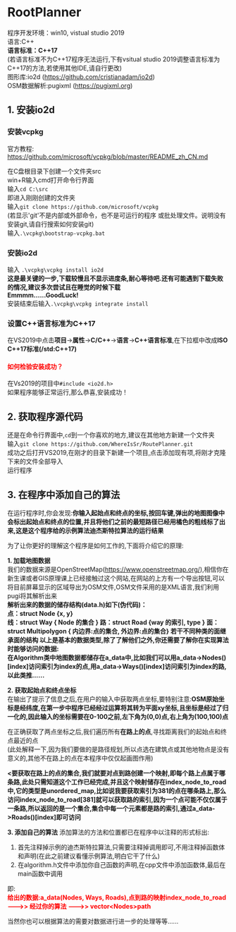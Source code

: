 # RootPlanner
程序开发环境：win10, vistual studio 2019        
语言:C++        
**语言标准：C++17**     
(若语言标准不为C\+\+17程序无法运行,下有vsitual studio 2019调整语言标准为C\+\+17的方法,若使用其他IDE,请自行更改)     
图形库:io2d (https://github.com/cristianadam/io2d)     
OSM数据解析:pugixml (https://pugixml.org)       
## 1. 安装io2d      
### 安装vcpkg     
官方教程:        
https://github.com/microsoft/vcpkg/blob/master/README_zh_CN.md     

在C盘根目录下创建一个文件夹src      
win+R输入cmd打开命令行界面   
输入`cd C:\src`     
即进入刚刚创建的文件夹      
输入`git clone https://github.com/microsoft/vcpkg`      
(若显示'git'不是内部或外部命令，也不是可运行的程序
或批处理文件。说明没有安装git,请自行搜索如何安装git)        
输入`.\vcpkg\bootstrap-vcpkg.bat`       
### 安装io2d
输入 `.\vcpkg\vcpkg install io2d`       
**这是最关键的一步,下载较慢且不显示进度条,耐心等待吧.还有可能遇到下载失败的情况,建议多次尝试且在睡觉的时候下载**       
**Emmmm......GoodLuck!**        
安装结束后输入`.\vcpkg\vcpkg integrate install`     
### 设置C++语言标准为C\+\+17
在VS2019中点击**项目**->**属性**->**C/C++**->**语言**->**C++语言标准**,在下拉框中改成**ISO C++17标准(/std:C\+\+17)**        
#### **<font color=red>如何检验安装成功？</font>**       
在Vs2019的项目中`#include <io2d.h>`     
如果程序能够正常运行,那么恭喜,安装成功！
## 2. 获取程序源代码
还是在命令行界面中,`cd`到一个你喜欢的地方,建议在其他地方新建一个文件夹      
输入`git clone https://github.com/WhereIsSr/RoutePlanner.git`       
成功之后打开VS2019,在刚才的目录下新建一个项目,点击添加现有项,将刚才克隆下来的文件全部导入       
运行程序        
## 3. 在程序中添加自己的算法
在运行程序时,你会发现:**你输入起始点和终点的坐标,按回车键,弹出的地图图像中会标出起始点和终点的位置,并且将他们之前的最短路径已经用橘色的粗线标了出来,这是这个程序给的示例算法迪杰斯特拉算法的运行结果**       

为了让你更好的理解这个程序是如何工作的,下面将介绍它的原理:    

**1. 加载地图数据**       
我们的数据来源是OpenStreetMap(https://www.openstreetmap.org/),相信你在新生课或者GIS原理课上已经接触过这个网站,在网站的上方有一个导出按钮,可以将目前屏幕显示的区域导出为OSM文件,OSM文件采用的是XML语言,我们利用pugi将其解析出来      
**解析出来的数据的储存结构(data.h)如下(伪代码)：  
点：struct Node {x, y}   
线：struct Way { Node 的集合 }
路：struct Road {way 的索引, type }
面：struct Multipolygon { 内边界:点的集合, 外边界:点的集合}
若干不同种类的面继承面的结构
以上是基本的数据类型,除了了解他们之外,你还需要了解你在实现算法时能够访问的数据:     
在Algorithm类中地图数据都储存在a_data中,比如我们可以用a_data->Nodes()[index]访问索引为index的点,用a_data->Ways()[index]访问索引为index的路,以此类推......**

**2. 获取起始点和终点坐标**     
在输出了提示了信息之后,在用户的输入中获取两点坐标,要特别注意:**OSM原始坐标是经纬度,在第一步中程序已经经过运算将其转为平面xy坐标,且坐标是经过了归一化的,因此输入的坐标需要在0-100之前,左下角为(0,0)点,右上角为(100,100)点**   

在正确获取了两点坐标之后,我们遍历所有**在路上的点**,寻找距离我们的起始点和终点最近的点      
(此处解释一下,因为我们要做的是路径规划,所以点选在建筑点或其他地物点是没有意义的,其他不在路上的点在本程序中仅仅起画图作用)       

**<要获取在路上的点的集合,我们就要对点到路创建一个映射,即每个路上点属于哪条路,此处只需知道这个工作已经完成,并且这个映射储存在index_node_to_road中,它的类型是unordered_map,比如说我要获取索引为381的点在哪条路上,那么访问index_node_to_road[381]就可以获取路的索引,因为一个点可能不仅仅属于一条路,所以返回的是一个集合,集合中每一个元素都是路的索引,通过a_data->Roads()[index]即可访问**

**3. 添加自己的算法**
添加算法的方法和位置都已在程序中以注释的形式标出:
1. 首先注释掉示例的迪杰斯特拉算法,只需要注释掉调用即可,不用注释掉函数体和声明(在此之前建议看懂示例算法,明白它干了什么)
2. 在algorithm.h文件中添加你自己函数的声明,在cpp文件中添加函数体,最后在main函数中调用

即:     
**<font color=red>给出的数据:a_data(Nodes, Ways, Roads),点到路的映射index_node_to_road  --->>  经过你的算法  --->> vector\<Nodes\>path</font>**

当然你也可以根据算法的需要对数据进行进一步的处理等等......
